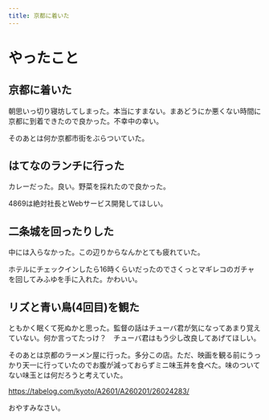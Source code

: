 ```yaml
---
title: 京都に着いた
---
```


# やったこと

## 京都に着いた

朝思いっ切り寝坊してしまった。本当にすまない。まあどうにか悪くない時間に京都に到着できたので良かった。不幸中の幸い。

そのあとは何か京都市街をぶらついていた。

## はてなのランチに行った

カレーだった。良い。野菜を採れたので良かった。

4869は絶対社長とWebサービス開発してほしい。

## 二条城を回ったりした

中には入らなかった。この辺りからなんかとても疲れていた。

ホテルにチェックインしたら16時くらいだったのでさくっとマギレコのガチャを回してみふゆを手に入れた。かわいい。

## リズと青い鳥(4回目)を観た

ともかく眠くて死ぬかと思った。監督の話はチューバ君が気になってあまり覚えていない。何か言ってたっけ？　チューバ君はもう少し改良してあげてほしい。

そのあとは京都のラーメン屋に行った。多分この店。ただ、映画を観る前にうっかり天一に行っていたのでお腹が減っておらずミニ味玉丼を食べた。味のついてない味玉とは何だろうと考えていた。

https://tabelog.com/kyoto/A2601/A260201/26024283/

おやすみなさい。
